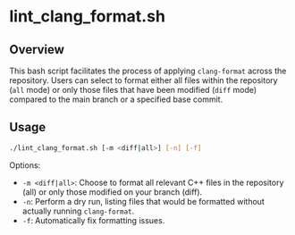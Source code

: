 # lint_clang_format.sh

## Overview

This bash script facilitates the process of applying `clang-format` across the repository. Users
can select to format either all files within the repository (`all` mode) or only those files that
have been modified (`diff` mode) compared to the main branch or a specified base commit.

## Usage

```bash
./lint_clang_format.sh [-m <diff|all>] [-n] [-f]
```

Options:

- `-m <diff|all>`: Choose to format all relevant C++ files in the repository (all) or only those
  modified on your branch (diff).
- `-n`: Perform a dry run, listing files that would be formatted without actually running
  `clang-format`.
- `-f`: Automatically fix formatting issues.
